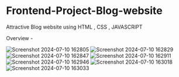 # Frontend-Project-Blog-website

Attractive Blog website using HTML , CSS , JAVASCRIPT 

Overview -

![Screenshot 2024-07-10 162805](https://github.com/SujitDhage1/Frontend-Project---Blog-website/assets/163332528/a2dee267-8273-4b8d-ae22-58c7999bb93a)
![Screenshot 2024-07-10 162829](https://github.com/SujitDhage1/Frontend-Project---Blog-website/assets/163332528/4954136f-00d0-44f7-b502-8c623b388710)
![Screenshot 2024-07-10 162847](https://github.com/SujitDhage1/Frontend-Project---Blog-website/assets/163332528/fb0b064e-4654-4c66-8615-ade72207e0d9)
![Screenshot 2024-07-10 162911](https://github.com/SujitDhage1/Frontend-Project---Blog-website/assets/163332528/185b973a-453a-4a9e-87c4-8de19c4fa209)
![Screenshot 2024-07-10 162946](https://github.com/SujitDhage1/Frontend-Project---Blog-website/assets/163332528/b895f164-0297-4d0f-9f21-8328aa48e2ea)
![Screenshot 2024-07-10 163018](https://github.com/SujitDhage1/Frontend-Project---Blog-website/assets/163332528/3bc3c2ca-9182-4b24-9c7f-e70d79e3cd49)
![Screenshot 2024-07-10 163033](https://github.com/SujitDhage1/Frontend-Project---Blog-website/assets/163332528/4165ba11-d4ed-40f2-88d8-f135ef784fe9)
